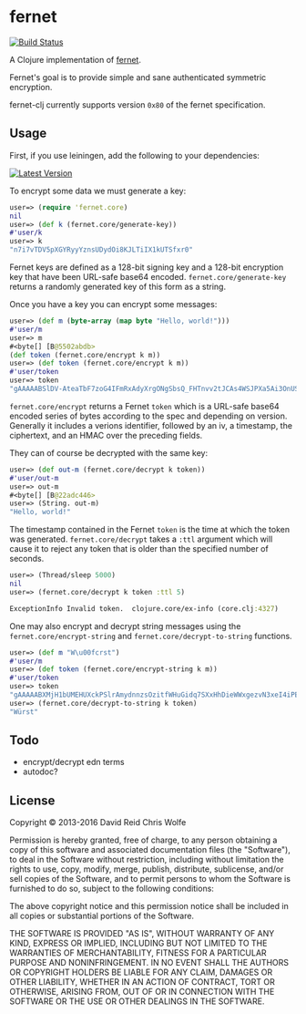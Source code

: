 # fernet

[![Build Status](https://travis-ci.org/derwolfe/fernet-clj.png?branch=master)](https://travis-ci.org/derwolfe/fernet-clj)

A Clojure implementation of [fernet](https://github.com/fernet/spec).

Fernet's goal is to provide simple and sane authenticated symmetric encryption.

fernet-clj currently supports version ``0x80`` of the fernet specification.

## Usage

First, if you use leiningen, add the following to your dependencies:

[![Latest Version](https://clojars.org/fernet/latest-version.svg)](https://clojars.org/fernet)

To encrypt some data we must generate a key:

```clojure
user=> (require 'fernet.core)
nil
user=> (def k (fernet.core/generate-key))
#'user/k
user=> k
"n7i7vTDV5pXGYRyyYznsUDydOi8KJLTiIX1kUTSfxr0"
```

Fernet keys are defined as a 128-bit signing key and a 128-bit encryption key
that have been URL-safe base64 encoded. ``fernet.core/generate-key`` returns a
randomly generated key of this form as a string.

Once you have a key you can encrypt some messages:

```clojure
user=> (def m (byte-array (map byte "Hello, world!")))
#'user/m
user=> m
#<byte[] [B@5502abdb>
(def token (fernet.core/encrypt k m))
user=> (def token (fernet.core/encrypt k m))
#'user/token
user=> token
"gAAAAABSlDV-AteaTbF7zoG4IFmRxAdyXrgONgSbsQ_FHTnvv2tJCAs4WSJPXa5Ai3OnUSqjSmjX5VH8Ka5G9EOXLaRw3Er5Qg"
```

``fernet.core/encrypt`` returns a Fernet `token` which is a URL-safe base64
encoded series of bytes according to the spec and depending on version.
Generally it includes a verions identifier, followed by an iv, a timestamp,
the ciphertext, and an HMAC over the preceding fields.

They can of course be decrypted with the same key:

```clojure
user=> (def out-m (fernet.core/decrypt k token))
#'user/out-m
user=> out-m
#<byte[] [B@22adc446>
user=> (String. out-m)
"Hello, world!"
```

The timestamp contained in the Fernet `token` is the time at which the token
was generated.  ``fernet.core/decrypt`` takes a ``:ttl`` argument which will
cause it to reject any token that is older than the specified number of
seconds.

```clojure
user=> (Thread/sleep 5000)
nil
user=> (fernet.core/decrypt k token :ttl 5)

ExceptionInfo Invalid token.  clojure.core/ex-info (core.clj:4327)
```

One may also encrypt and decrypt string messages using the
`fernet.core/encrypt-string` and `fernet.core/decrypt-to-string` functions.

```clojure
user=> (def m "W\u00fcrst")
#'user/m
user=> (def token (fernet.core/encrypt-string k m))
#'user/token
user=> token
"gAAAAABXMjH1bUMEHUXckPSlrAmydnnzsOzitfWHuGidq7SXxHhDieWWxgezvN3xeI4iPEgt0H_QjUP4KtqntCgpya1w74-DLQ"
user=> (fernet.core/decrypt-to-string k token)
"Würst"
```

## Todo

* encrypt/decrypt edn terms
* autodoc?

## License

Copyright © 2013-2016
David Reid
Chris Wolfe

Permission is hereby granted, free of charge, to any person obtaining a copy
of this software and associated documentation files (the "Software"), to deal
in the Software without restriction, including without limitation the rights
to use, copy, modify, merge, publish, distribute, sublicense, and/or sell
copies of the Software, and to permit persons to whom the Software is
furnished to do so, subject to the following conditions:

The above copyright notice and this permission notice shall be included in
all copies or substantial portions of the Software.

THE SOFTWARE IS PROVIDED "AS IS", WITHOUT WARRANTY OF ANY KIND, EXPRESS OR
IMPLIED, INCLUDING BUT NOT LIMITED TO THE WARRANTIES OF MERCHANTABILITY,
FITNESS FOR A PARTICULAR PURPOSE AND NONINFRINGEMENT. IN NO EVENT SHALL THE
AUTHORS OR COPYRIGHT HOLDERS BE LIABLE FOR ANY CLAIM, DAMAGES OR OTHER
LIABILITY, WHETHER IN AN ACTION OF CONTRACT, TORT OR OTHERWISE, ARISING FROM,
OUT OF OR IN CONNECTION WITH THE SOFTWARE OR THE USE OR OTHER DEALINGS IN
THE SOFTWARE.
